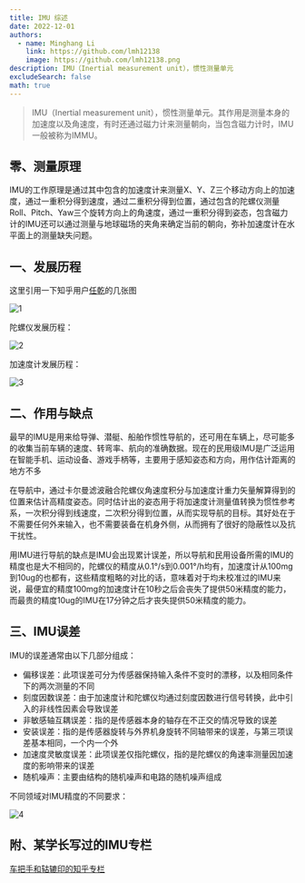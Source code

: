 ```yaml
---
title: IMU 综述
date: 2022-12-01
authors:
  - name: Minghang Li
    link: https://github.com/lmh12138
    image: https://github.com/lmh12138.png
description: IMU（Inertial measurement unit），惯性测量单元
excludeSearch: false
math: true
---
```


> IMU（Inertial measurement unit），惯性测量单元。其作用是测量本身的加速度以及角速度，有时还通过磁力计来测量朝向，当包含磁力计时，IMU一般被称为IMMU。

## 零、测量原理

IMU的工作原理是通过其中包含的加速度计来测量X、Y、Z三个移动方向上的加速度，通过一重积分得到速度，通过二重积分得到位置，通过包含的陀螺仪测量Roll、Pitch、Yaw三个旋转方向上的角速度，通过一重积分得到姿态，包含磁力计的IMU还可以通过测量与地球磁场的夹角来确定当前的朝向，弥补加速度计在水平面上的测量缺失问题。

## 一、发展历程

这里引用一下知乎用户[任乾](https://www.zhihu.com/people/ren-gan-16)的几张图

![1](https://git.nrs-lab.com/LiMinghang23m/picgo-pic/-/raw/main/pictures/2023/01/18_11_43_54_caa43857180b5df9c242c59f9dc8011e.jpeg)

陀螺仪发展历程：

![2](https://git.nrs-lab.com/LiMinghang23m/picgo-pic/-/raw/main/pictures/2023/01/18_11_43_58_567709e353f7d721912910ffe0824086.jpeg)

加速度计发展历程：

![3](https://git.nrs-lab.com/LiMinghang23m/picgo-pic/-/raw/main/pictures/2023/01/18_11_44_4_e5a684d7b3988e15fc8c9d796708be43.jpeg)

## 二、作用与缺点

最早的IMU是用来给导弹、潜艇、船舶作惯性导航的，还可用在车辆上，尽可能多的收集当前车辆的速度、转弯率、航向的准确数据。现在的民用级IMU是广泛运用在智能手机、运动设备、游戏手柄等，主要用于感知姿态和方向，用作估计距离的地方不多

在导航中，通过卡尔曼滤波融合陀螺仪角速度积分与加速度计重力矢量解算得到的位置来估计高精度姿态。同时估计出的姿态用于将加速度计测量值转换为惯性参考系，一次积分得到线速度，二次积分得到位置，从而实现导航的目标。其好处在于不需要任何外来输入，也不需要装备在机身外侧，从而拥有了很好的隐蔽性以及抗干扰性。

用IMU进行导航的缺点是IMU会出现累计误差，所以导航和民用设备所需的IMU的精度也是大不相同的，陀螺仪的精度从0.1°/s到0.001°/h均有，加速度计从100mg到10ug的也都有，这些精度粗略的对比的话，意味着对于均未校准过的IMU来说，最便宜的精度100mg的加速度计在10秒之后会丧失了提供50米精度的能力，而最贵的精度10ug的IMU在17分钟之后才丧失提供50米精度的能力。

## 三、IMU误差

IMU的误差通常由以下几部分组成：

- 偏移误差：此项误差可分为传感器保持输入条件不变时的漂移，以及相同条件下的两次测量的不同
- 刻度因数误差：由于加速度计和陀螺仪均通过刻度因数进行信号转换，此中引入的非线性因素会导致误差
- 非敏感轴互耦误差：指的是传感器本身的轴存在不正交的情况导致的误差
- 安装误差：指的是传感器旋转与外界机身旋转不同轴带来的误差，与第三项误差基本相同，一个内一个外
- 加速度灵敏度误差：此项误差仅指陀螺仪，指的是陀螺仪的角速率测量因加速度的影响带来的误差
- 随机噪声：主要由结构的随机噪声和电路的随机噪声组成

不同领域对IMU精度的不同要求：

![4](https://git.nrs-lab.com/LiMinghang23m/picgo-pic/-/raw/main/pictures/2023/01/18_11_44_11_b44a8f21bffbef8247fe139ab50e244b.jpeg)

## 附、某学长写过的IMU专栏

[车把手和轱辘印的知乎专栏](https://www.zhihu.com/column/c_1428150857455681536)  
